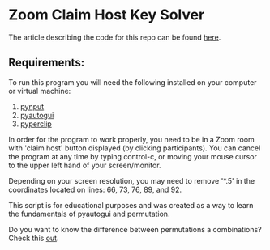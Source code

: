# Zoom Claim Host Key Solver

The article describing the code for this repo can be found [here](https://medium.com/analytics-vidhya/cracking-the-zoom-host-code-159b8a50c037 "Medium.com article.").

## Requirements:
To run this program you will need the following installed on your computer or virtual machine:

1. [pynput](https://pypi.org/project/pynput/)
2. [pyautogui](https://pyautogui.readthedocs.io/en/latest/)
3. [pyperclip](https://pypi.org/project/pyperclip/)

In order for the program to work properly, you need to be in a Zoom room with 'claim host' button displayed (by clicking participants). You can cancel the program at any time by typing control-c, or moving your mouse cursor to the upper left hand of your screen/monitor.

Depending on your screen resolution, you may need to remove '*.5' in the coordinates located on lines: 66, 73, 76, 89, and 92.

This script is for educational purposes and was created as a way to learn the fundamentals of pyautogui and
permutation.


Do you want to know the difference between permutations a combinations? Check this
[out](https://www.thoughtco.com/combinations-vs-permutations-3126548).
